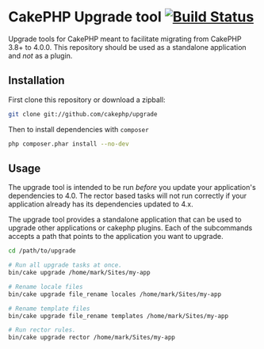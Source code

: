 # CakePHP Upgrade tool [![Build Status](https://api.travis-ci.org/cakephp/upgrade.png)](https://travis-ci.org/cakephp/upgrade)

Upgrade tools for CakePHP meant to facilitate migrating from CakePHP 3.8+ to
4.0.0. This repository should be used as a standalone application and *not* as
a plugin.

## Installation

First clone this repository or download a zipball:

```bash
git clone git://github.com/cakephp/upgrade
```

Then to install dependencies with `composer`

```bash
php composer.phar install --no-dev
```

## Usage

The upgrade tool is intended to be run *before* you update your application's
dependencies to 4.0. The rector based tasks will not run correctly if your
application already has its dependencies updated to 4.x.

The upgrade tool provides a standalone application that can be used to upgrade
other applications or cakephp plugins. Each of the subcommands accepts a path
that points to the application you want to upgrade.

```bash
cd /path/to/upgrade

# Run all upgrade tasks at once.
bin/cake upgrade /home/mark/Sites/my-app

# Rename locale files
bin/cake upgrade file_rename locales /home/mark/Sites/my-app

# Rename template files
bin/cake upgrade file_rename templates /home/mark/Sites/my-app

# Run rector rules.
bin/cake upgrade rector /home/mark/Sites/my-app
```


